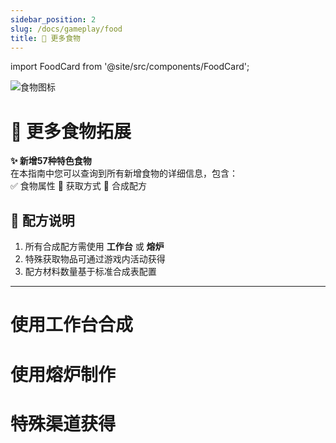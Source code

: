 ```yaml
---
sidebar_position: 2
slug: /docs/gameplay/food
title: 🍔 更多食物
---
```


import FoodCard from '@site/src/components/FoodCard';

<div className="food-header">

![食物图标](/img/resourcepack/food/food.png)

# 🍳 **更多食物拓展**  
**✨ 新增57种特色食物**  
在本指南中您可以查询到所有新增食物的详细信息，包含：  
✅ 食物属性 📌 获取方式 🔧 合成配方  

</div>

## 🧾 配方说明
1. 所有合成配方需使用 **工作台** 或 **熔炉**
2. 特殊获取物品可通过游戏内活动获得
3. 配方材料数量基于标准合成表配置

***

# **使用工作台合成**

<FoodCard
  title="培根"
  enName="bacon"
  hunger={4}
  saturation={3}
  source="craft"
  image="/img/resourcepack/food/hecheng/bacon.png"
  special="无"
/>

<FoodCard
  title="啤酒"
  enName="beer"
  hunger={4}
  saturation={3}
  source="craft"
  image="/img/resourcepack/food/hecheng/beer.png"
  special="无"
/>

<FoodCard
  title="珍珠奶茶"
  enName="bubble_tea"
  hunger={4}
  saturation={3}
  source="craft"
  image="/img/resourcepack/food/hecheng/bubble_tea.png"
  special="无"
/>

<FoodCard
  title="双份面包"
  enName="double_bread"
  hunger={4}
  saturation={3}
  source="craft"
  image="/img/resourcepack/food/hecheng/double_bread.png"
  special="无"
/>

<FoodCard
  title="派"
  enName="pie"
  hunger={4}
  saturation={3}
  source="craft"
  image="/img/resourcepack/food/hecheng/pie.png"
  special="无"
/>

<FoodCard
  title="奶酪"
  enName="cheese"
  hunger={4}
  saturation={3}
  source="craft"
  image="/img/resourcepack/food/hecheng/cheese.png"
  special="无"
/>

<FoodCard
  title="棉花糖"
  enName="candy_floss"
  hunger={4}
  saturation={3}
  source="craft"
  image="/img/resourcepack/food/hecheng/candy_floss.png"
  special="无"
/>

<FoodCard
  title="草莓甜甜圈"
  enName="strawberry_donuts"
  hunger={4}
  saturation={3}
  source="craft"
  image="/img/resourcepack/food/hecheng/strawberry_donuts.png"
  special="无"
/>

<FoodCard
  title="大火腿"
  enName="big_ham"
  hunger={4}
  saturation={3}
  source="craft"
  image="/img/resourcepack/food/hecheng/big_ham.png"
  special="无"
/>

<FoodCard
  title="酸菜肉片"
  enName="sauerkraut_meat_film"
  hunger={4}
  saturation={3}
  source="craft"
  image="/img/resourcepack/food/hecheng/sauerkraut_meat_film.png"
  special="无"
/>

<FoodCard
  title="蜂蜜罐"
  enName="Honey_claypots"
  hunger={4}
  saturation={3}
  source="craft"
  image="/img/resourcepack/food/hecheng/Honey_claypots.png"
  special="无"
/>

<FoodCard
  title="热狗"
  enName="hotdog"
  hunger={4}
  saturation={3}
  source="craft"
  image="/img/resourcepack/food/hecheng/hotdog.png"
  special="无"
/>

<FoodCard
  title="蒲公英沙拉"
  enName="dandelion_salad"
  hunger={4}
  saturation={3}
  source="craft"
  image="/img/resourcepack/food/hecheng/dandelion_salad.png"
  special="无"
/>

<FoodCard
  title="浆果沙拉"
  enName="berry_salad"
  hunger={4}
  saturation={3}
  source="craft"
  image="/img/resourcepack/food/hecheng/berry_salad.png"
  special="无"
/>

<FoodCard
  title="炖牛肉"
  enName="beef_stew"
  hunger={4}
  saturation={3}
  source="craft"
  image="/img/resourcepack/food/hecheng/beef_stew.png"
  special="无"
/>

<FoodCard
  title="海草沙拉"
  enName="seagrass_salad"
  hunger={4}
  saturation={3}
  source="craft"
  image="/img/resourcepack/food/hecheng/seagrass_salad.png"
  special="无"
/>

<FoodCard
  title="海洋拼盘"
  enName="ocean_medley"
  hunger={4}
  saturation={3}
  source="craft"
  image="/img/resourcepack/food/hecheng/ocean_medley.png"
  special="无"
/>

<FoodCard
  title="洞穴拼盘"
  enName="cave_medley"
  hunger={4}
  saturation={3}
  source="craft"
  image="/img/resourcepack/food/hecheng/cave_medley.png"
  special="无"
/>

<FoodCard
  title="胡萝卜糖"
  enName="carrot_candy"
  hunger={4}
  saturation={3}
  source="craft"
  image="/img/resourcepack/food/hecheng/carrot_candy.png"
  special="无"
/>

<FoodCard
  title="土豆糖"
  enName="potato_candy"
  hunger={4}
  saturation={3}
  source="craft"
  image="/img/resourcepack/food/hecheng/potato_candy.png"
  special="无"
/>

<FoodCard
  title="甘草糖"
  enName="grass_candy"
  hunger={4}
  saturation={3}
  source="craft"
  image="/img/resourcepack/food/hecheng/grass_candy.png"
  special="无"
/>

<FoodCard
  title="绯红糖"
  enName="crimson_candy"
  hunger={4}
  saturation={3}
  source="craft"
  image="/img/resourcepack/food/hecheng/crimson_candy.png"
  special="无"
/>

<FoodCard
  title="诡异糖"
  enName="warped_candy"
  hunger={4}
  saturation={3}
  source="craft"
  image="/img/resourcepack/food/hecheng/warped_candy.png"
  special="无"
/>

<FoodCard
  title="草莓冰淇淋"
  enName="strawberry_ice_cream"
  hunger={4}
  saturation={3}
  source="craft"
  image="/img/resourcepack/food/hecheng/strawberry_ice_cream.png"
  special="无"
/>

<FoodCard
  title="草莓巧克力冰淇淋"
  enName="strawberry_chocolate_ice_cream"
  hunger={4}
  saturation={3}
  source="craft"
  image="/img/resourcepack/food/hecheng/strawberry_chocolate_ice_cream.png"
  special="无"
/>

<FoodCard
  title="披萨"
  enName="pizza"
  hunger={4}
  saturation={3}
  source="craft"
  image="/img/resourcepack/food/hecheng/pizza.png"
  special="无"
/>

<FoodCard
  title="奶油纸杯蛋糕"
  enName="cream_cupcakes"
  hunger={4}
  saturation={3}
  source="craft"
  image="/img/resourcepack/food/hecheng/cream_cupcakes.png"
  special="无"
/>

<FoodCard
  title="豆腐"
  enName="tofu"
  hunger={4}
  saturation={3}
  source="craft"
  image="/img/resourcepack/food/hecheng/tofu.png"
  special="无"
/>

<FoodCard
  title="臭豆腐"
  enName="stinky_tofu"
  hunger={4}
  saturation={3}
  source="craft"
  image="/img/resourcepack/food/hecheng/stinky_tofu.png"
  special="无"
/>

<FoodCard
  title="玉米卷"
  enName="tacos"
  hunger={4}
  saturation={3}
  source="craft"
  image="/img/resourcepack/food/hecheng/tacos.png"
  special="无"
/>

<FoodCard
  title="爆米花"
  enName="popcorn"
  hunger={4}
  saturation={3}
  source="craft"
  image="/img/resourcepack/food/hecheng/popcorn.png"
  special="无"
/>

<FoodCard
  title="切开的仙人掌"
  enName="cut_cactus"
  hunger={4}
  saturation={3}
  source="craft"
  image="/img/resourcepack/food/hecheng/cut_cactus.png"
  special="无"
/>

<FoodCard
  title="粽子"
  enName="zongzi"
  hunger={4}
  saturation={3}
  source="craft"
  image="/img/resourcepack/food/hecheng/zongzi.png"
  special="无"
/>

<FoodCard
  title="寿司"
  enName="sushi"
  hunger={4}
  saturation={3}
  source="craft"
  image="/img/resourcepack/food/hecheng/sushi.png"
  special="无"
/>

<FoodCard
  title="叫花鸡"
  enName="beggars_style_chicken"
  hunger={4}
  saturation={3}
  source="craft"
  image="/img/resourcepack/food/hecheng/beggars_style_chicken.png"
  special="无"
/>

<FoodCard
  title="苦力怕饼干"
  enName="creeper_cookie"
  hunger={4}
  saturation={3}
  source="craft"
  image="/img/resourcepack/food/hecheng/creeper_cookie.png"
  special="无"
/>

<FoodCard
  title="棒棒糖"
  enName="lollipop"
  hunger={4}
  saturation={3}
  source="craft"
  image="/img/resourcepack/food/hecheng/lollipop.png"
  special="无"
/>

<FoodCard
  title="汉堡包"
  enName="hamburger"
  hunger={4}
  saturation={3}
  source="craft"
  image="/img/resourcepack/food/hecheng/hamburger.png"
  special="无"
/>

<FoodCard
  title="熔岩鸡"
  enName="lava_chicken"
  hunger={4}
  saturation={3}
  source="craft"
  image="/img/resourcepack/food/hecheng/lava_chicken.png"
  special="无"
/>

<FoodCard
  title="鱼汤"
  enName="fish_soup"
  hunger={4}
  saturation={3}
  source="craft"
  image="/img/resourcepack/food/hecheng/fish_soup.png"
  special="无"
/>

<FoodCard
  title="幽匿拼盘"
  enName="sculk_medley"
  hunger={4}
  saturation={3}
  source="craft"
  image="/img/resourcepack/food/hecheng/sculk_medley.png"
  special="无"
/>

<FoodCard
  title="甜浆果纸杯蛋糕"
  enName="sweet_berries_cupcake"
  hunger={4}
  saturation={3}
  source="craft"
  image="/img/resourcepack/food/hecheng/sweet_berries_cupcake.png"
  special="无"
/>

<FoodCard
  title="荧光浆果纸杯蛋糕"
  enName="glow_berries_cupcake"
  hunger={4}
  saturation={3}
  source="craft"
  image="/img/resourcepack/food/hecheng/glow_berries_cupcake.png"
  special="无"
/>

<FoodCard
  title="彩色蛋羹"
  enName="colorful_egg_custard"
  hunger={4}
  saturation={3}
  source="craft"
  image="/img/resourcepack/food/hecheng/colorful_egg_custard.png"
  special="无"
/>

# **使用熔炉制作**

<FoodCard
  title="煎乌龟蛋"
  enName="fried_turtle_egg"
  hunger={4}
  saturation={3}
  source="furnace"
  image="/img/resourcepack/food/hecheng/fried_turtle_egg.png"
  special="无"
/>

<FoodCard
  title="煎嗅探兽蛋"
  enName="fried_sniffer_egg"
  hunger={4}
  saturation={3}
  source="furnace"
  image="/img/resourcepack/food/hecheng/fried_sniffer_egg.png"
  special="无"
/>

<FoodCard
  title="煎龙蛋"
  enName="fried_dragon_egg"
  hunger={4}
  saturation={3}
  source="furnace"
  image="/img/resourcepack/food/hecheng/fried_dragon_egg.png"
  special="无"
/>

<FoodCard
  title="烤南瓜"
  enName="roasted_pumpkin"
  hunger={4}
  saturation={3}
  source="furnace"
  image="/img/resourcepack/food/hecheng/roasted_pumpkin.png"
  special="无"
/>

<FoodCard
  title="吐司"
  enName="toast"
  hunger={4}
  saturation={3}
  source="furnace"
  image="/img/resourcepack/food/hecheng/toast.png"
  special="无"
/>

<FoodCard
  title="煎蛋"
  enName="fried_egg"
  hunger={4}
  saturation={3}
  source="furnace"
  image="/img/resourcepack/food/hecheng/fried_egg.png"
  special="无"
/>

# **特殊渠道获得**

<FoodCard
  title="可口可乐"
  enName="coca_cola"
  hunger={4}
  saturation={3}
  source="special"
  image="/img/resourcepack/food/coca_cola.png"
  special="无"
/>

<FoodCard
  title="百事可乐"
  enName="pepsi_cola"
  hunger={4}
  saturation={3}
  source="special"
  image="/img/resourcepack/food/pepsi_cola.png"
  special="无"
/>

<FoodCard
  title="雪碧"
  enName="sprite"
  hunger={4}
  saturation={3}
  source="special"
  image="/img/resourcepack/food/sprite.png"
  special="无"
/>

<FoodCard
  title="芬达"
  enName="fanta"
  hunger={4}
  saturation={3}
  source="special"
  image="/img/resourcepack/food/fanta.png"
  special="无"
/>

<FoodCard
  title="草莓"
  enName="strawberry"
  hunger={4}
  saturation={3}
  source="special"
  image="/img/resourcepack/food/strawberry.png"
  special="无"
/>